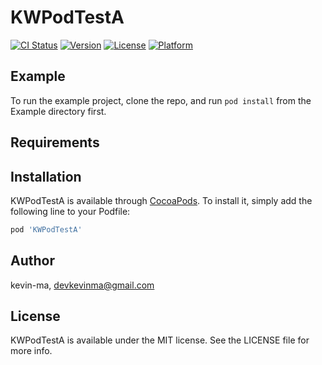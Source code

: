 # KWPodTestA

[![CI Status](https://img.shields.io/travis/makaiwen/KWPodTestA.svg?style=flat)](https://travis-ci.org/makaiwen/KWPodTestA)
[![Version](https://img.shields.io/cocoapods/v/KWPodTestA.svg?style=flat)](https://cocoapods.org/pods/KWPodTestA)
[![License](https://img.shields.io/cocoapods/l/KWPodTestA.svg?style=flat)](https://cocoapods.org/pods/KWPodTestA)
[![Platform](https://img.shields.io/cocoapods/p/KWPodTestA.svg?style=flat)](https://cocoapods.org/pods/KWPodTestA)

## Example

To run the example project, clone the repo, and run `pod install` from the Example directory first.

## Requirements

## Installation

KWPodTestA is available through [CocoaPods](https://cocoapods.org). To install
it, simply add the following line to your Podfile:

```ruby
pod 'KWPodTestA'
```

## Author

kevin-ma, devkevinma@gmail.com

## License

KWPodTestA is available under the MIT license. See the LICENSE file for more info.
